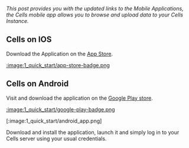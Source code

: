 _This post provides you with the updated links to the Mobile Applications, the Cells mobile app allows you to browse and upload data to your Cells Instance._

## Cells on IOS

Download the Application on the [App Store](https://apps.apple.com/fr/app/pydio/id1109419882?l=en).

[:image:1_quick_start/app-store-badge.png](https://apps.apple.com/fr/app/pydio/id1109419882?l=en)

## Cells on Android

Visit and download the application on the [Google Play store](https://play.google.com/store/apps/details?id=com.pydio.android.Client&hl=en).

[:image:1_quick_start/google-play-badge.png](https://play.google.com/store/apps/details?id=com.pydio.android.Client&hl=en)

[:image:1_quick_start/android_app.png]

Download and install the application, launch it and simply log in to your Cells server using your usual credentials.
